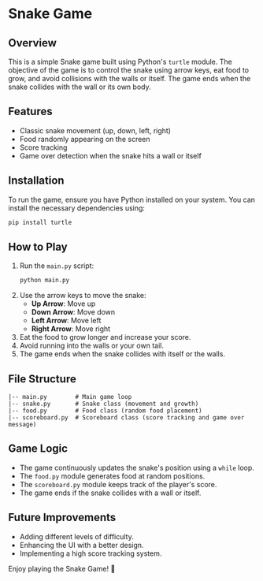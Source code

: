 
# Snake Game

## Overview
This is a simple Snake game built using Python's `turtle` module. The objective of the game is to control the snake using arrow keys, eat food to grow, and avoid collisions with the walls or itself. The game ends when the snake collides with the wall or its own body.

## Features
- Classic snake movement (up, down, left, right)
- Food randomly appearing on the screen
- Score tracking
- Game over detection when the snake hits a wall or itself

## Installation
To run the game, ensure you have Python installed on your system. You can install the necessary dependencies using:

```bash
pip install turtle
```

## How to Play
1. Run the `main.py` script:
   ```bash
   python main.py
   ```
2. Use the arrow keys to move the snake:
   - **Up Arrow**: Move up
   - **Down Arrow**: Move down
   - **Left Arrow**: Move left
   - **Right Arrow**: Move right
3. Eat the food to grow longer and increase your score.
4. Avoid running into the walls or your own tail.
5. The game ends when the snake collides with itself or the walls.

## File Structure
```
|-- main.py        # Main game loop
|-- snake.py       # Snake class (movement and growth)
|-- food.py        # Food class (random food placement)
|-- scoreboard.py  # Scoreboard class (score tracking and game over message)
```

## Game Logic
- The game continuously updates the snake's position using a `while` loop.
- The `food.py` module generates food at random positions.
- The `scoreboard.py` module keeps track of the player's score.
- The game ends if the snake collides with a wall or itself.

## Future Improvements
- Adding different levels of difficulty.
- Enhancing the UI with a better design.
- Implementing a high score tracking system.

Enjoy playing the Snake Game! 🐍

